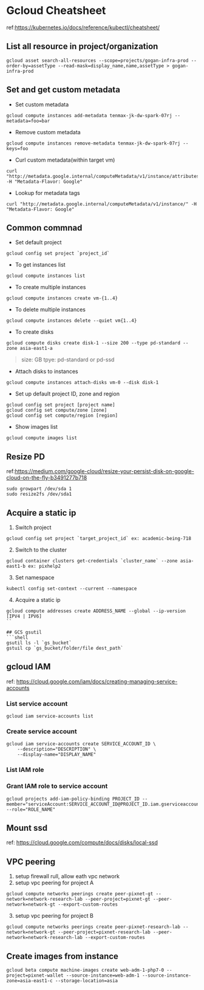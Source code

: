 # Gcloud Cheatsheet

ref:https://kubernetes.io/docs/reference/kubectl/cheatsheet/

## List all resource in project/organization
```shell
gcloud asset search-all-resources --scope=projects/gogan-infra-prod --order-by=assetType --read-mask=display_name,name,assetType > gogan-infra-prod
```

## Set and get custom metadata
- Set custom metadata
```shell
gcloud compute instances add-metadata tenmax-jk-dw-spark-07rj --metadata=foo=bar
```

- Remove custom metadata
```shell
gcloud compute instances remove-metadata tenmax-jk-dw-spark-07rj --keys=foo
```

- Curl custom metadata(within target vm)
```shell
curl "http://metadata.google.internal/computeMetadata/v1/instance/attributes/foo" -H "Metadata-Flavor: Google"
```

- Lookup for metadata tags
```shell
curl "http://metadata.google.internal/computeMetadata/v1/instance/" -H "Metadata-Flavor: Google"
```


## Common commnad

- Set default project
```shell
gcloud config set project `project_id` 
```
- To get instances list
```shell
gcloud compute instances list 
```
- To create multiple instances
```shell
gcloud compute instances create vm-{1..4}
```
- To delete multiple instances
```shell
gcloud compute instances delete --quiet vm{1..4}
``` 
- To create disks
```shell
gcloud compute disks create disk-1 --size 200 --type pd-standard --zone asia-east1-a
```
> size: GB
> tpye: pd-standard or pd-ssd

- Attach disks to instances 
```shell 
gcloud compute instances attach-disks vm-0 --disk disk-1 
```
- Set up default project ID, zone and region
```shell 
gcloud config set project [project name]
gcloud config set compute/zone [zone]
gcloud config set compute/region [region]
```
- Show images list
```shell
gcloud compute images list
``` 
    
## Resize PD
ref:https://medium.com/google-cloud/resize-your-persist-disk-on-google-cloud-on-the-fly-b3491277b718
```shell
sudo growpart /dev/sda 1
sudo resize2fs /dev/sda1
```

## Acquire a static ip
1. Switch project
```shell
gcloud config set project `target_project_id` ex: academic-being-718
```
2. Switch to the cluster 
```shell
gcloud container clusters get-credentials `cluster_name` --zone asia-east1-b ex: pixhelp2
```
3. Set namespace
```shell
kubectl config set-context --current --namespace
```

4. Acquire a static ip
```shell
gcloud compute addresses create ADDRESS_NAME --global --ip-version [IPV4 | IPV6]
``

## GCS gsutil
```shell
gsutil ls -l `gs_bucket` 
gstuil cp `gs_bucket/folder/file dest_path`
```

## gcloud IAM 
ref: https://cloud.google.com/iam/docs/creating-managing-service-accounts
### List service account 
```shell
gcloud iam service-accounts list
```

### Create service account
```shell
gcloud iam service-accounts create SERVICE_ACCOUNT_ID \
    --description="DESCRIPTION" \
    --display-name="DISPLAY_NAME"
```

### List IAM role

### Grant IAM role to service account 
```shell
gcloud projects add-iam-policy-binding PROJECT_ID --member="serviceAccount:SERVICE_ACCOUNT_ID@PROJECT_ID.iam.gserviceaccount.com" --role="ROLE_NAME"
```

## Mount ssd
ref: https://cloud.google.com/compute/docs/disks/local-ssd

## VPC peering 
1. setup firewall rull, allow eath vpc network
2. setup vpc peering for project A
```shell
gcloud compute networks peerings create peer-pixnet-gt --network=network-research-lab --peer-project=pixnet-gt --peer-network=network-gt --export-custom-routes
```
3. setup vpc peering for project B
```shell
gcloud compute networks peerings create peer-pixnet-research-lab --network=network-gt --peer-project=pixnet-research-lab --peer-network=network-research-lab --export-custom-routes
```

## Create images from instance
```shell
gcloud beta compute machine-images create web-adm-1-php7-0 --project=pixnet-wallet --source-instance=web-adm-1 --source-instance-zone=asia-east1-c --storage-location=asia
```
